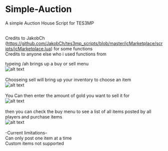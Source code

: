 # Simple-Auction
A simple Auction House Script for TES3MP<br><br>

Credits to JakobCh (https://github.com/JakobCh/tes3mp_scripts/blob/master/jcMarketplace/scripts/jcMarketplace.lua) for some functions<br>
Credits to anyone else who i used functions from<br>

typeing /ah brings up a buy or sell menu<br>
![alt text](https://github.com//Xatmo980/Simple-Auction/blob/main/MainAH.jpg?raw=true)<br><br>
Chooseing sell will bring up your inventory to choose an item<br>
![alt text](https://github.com//Xatmo980/Simple-Auction/blob/main/Invin.jpg?raw=true)<br><br>
You Can then enter the amount of gold you want to sell it for<br>
![alt text](https://github.com//Xatmo980/Simple-Auction/blob/main/Gold.jpg?raw=true)<br><br>
then you can check the buy menu to see a list of all items posted by all players and purchase items<br>
![alt text](https://github.com//Xatmo980/Simple-Auction/blob/main/Auction.jpg?raw=true)<br><br>
-Current limitations-<br>
   Can only post one item at a time<br>
   Custom items not supported
